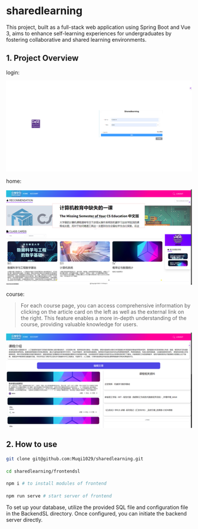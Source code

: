 # sharedlearning
This project, built as a full-stack web application using Spring Boot and Vue 3, aims to enhance self-learning experiences for undergraduates by fostering collaborative and shared learning environments.





## 1. Project Overview

login:

<img src="assets/image-20231125094645240.png">



home:

<img src="assets/image-20231125094331438.png"/>



course: 

> For each course page, you can access comprehensive information by clicking on the article card on the left as well as the external link on the right. This feature enables a more in-depth understanding of the course, providing valuable knowledge for users.

<img src="assets/image-20231125094258652.png" />



## 2. How to use 

```sh
git clone git@github.com:Muqi1029/sharedlearning.git

cd sharedlearning/frontendsl

npm i # to install modules of frontend

npm run serve # start server of frontend
```

To set up your database, utilize the provided SQL file and configuration file in the BackendSL directory. Once configured, you can initiate the backend server directly.



